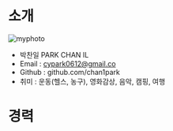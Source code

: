 # 소개
![myphoto](https://user-images.githubusercontent.com/8411991/144572575-8e150301-30df-4eca-b8b7-bc38840035b9.PNG)
- 박찬일 PARK CHAN IL
- Email : cypark0612@gmail.co
- Github : github.com/chan1park
- 취미 : 운동(헬스, 농구), 영화감상, 음악, 캠핑, 여행

# 경력
